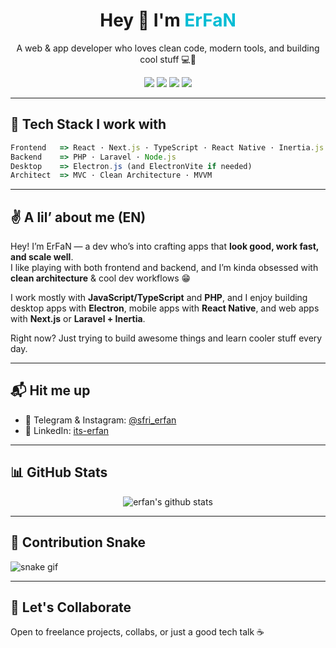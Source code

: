 <h1 align="center">Hey 👋 I'm <span style="color:#00bcd4;">ErFaN</span></h1>
<p align="center">
  A web & app developer who loves clean code, modern tools, and building cool stuff 💻🚀
</p>

<p align="center">
  <img src="https://img.shields.io/badge/OS-Windows-0078D6?style=flat-square&logo=windows" />
  <img src="https://img.shields.io/badge/Editor-VSCode-007ACC?style=flat-square&logo=visualstudiocode" />
  <img src="https://img.shields.io/badge/Code-TypeScript-informational?style=flat-square&logo=typescript" />
  <img src="https://visitor-badge.glitch.me/badge?page_id=itsErfawn" />
</p>

---

## 🧠 Tech Stack I work with

```js
Frontend   => React · Next.js · TypeScript · React Native · Inertia.js  
Backend    => PHP · Laravel · Node.js  
Desktop    => Electron.js (and ElectronVite if needed)  
Architect  => MVC · Clean Architecture · MVVM
```

---

## ✌️ A lil’ about me (EN)

Hey! I’m ErFaN — a dev who’s into crafting apps that **look good, work fast, and scale well**.  
I like playing with both frontend and backend, and I’m kinda obsessed with **clean architecture** & cool dev workflows 😁  

I work mostly with **JavaScript/TypeScript** and **PHP**, and I enjoy building desktop apps with **Electron**, mobile apps with **React Native**, and web apps with **Next.js** or **Laravel + Inertia**.

Right now? Just trying to build awesome things and learn cooler stuff every day.

---

## 📬 Hit me up

- 🔹 Telegram & Instagram: [@sfri_erfan](https://t.me/sfri_erfan)  
- 🔹 LinkedIn: [its-erfan](https://www.linkedin.com/in/its-erfan/)

---

## 📊 GitHub Stats

<p align="center">
  <img src="https://github-readme-stats.vercel.app/api?username=itsErfawn&show_icons=true&theme=tokyonight" alt="erfan's github stats" />
</p>

---

## 🐍 Contribution Snake

![snake gif](https://github.com/itsErfawn/itsErfawn/blob/output/github-contribution-grid-snake.svg)

---

## 🤝 Let's Collaborate

Open to freelance projects, collabs, or just a good tech talk ☕  
